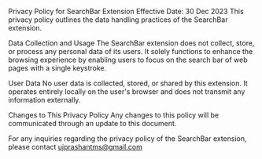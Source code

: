 Privacy Policy for SearchBar Extension
Effective Date: 30 Dec 2023
This privacy policy outlines the data handling practices of the SearchBar extension.

Data Collection and Usage
The SearchBar extension does not collect, store, or process any personal data of its users. It solely functions to enhance the browsing experience by enabling users to focus on the search bar of web pages with a single keystroke.

User Data
No user data is collected, stored, or shared by this extension. It operates entirely locally on the user's browser and does not transmit any information externally.

Changes to This Privacy Policy
Any changes to this policy will be communicated through an update to this document.

For any inquiries regarding the privacy policy of the SearchBar extension, please contact ujprashantms@gmail.com
